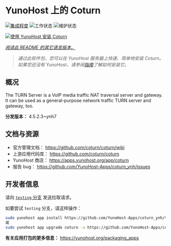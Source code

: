 <!--
注意：此 README 由 <https://github.com/YunoHost/apps/tree/master/tools/readme_generator> 自动生成
请勿手动编辑。
-->

# YunoHost 上的 Coturn

[![集成程度](https://dash.yunohost.org/integration/coturn.svg)](https://ci-apps.yunohost.org/ci/apps/coturn/) ![工作状态](https://ci-apps.yunohost.org/ci/badges/coturn.status.svg) ![维护状态](https://ci-apps.yunohost.org/ci/badges/coturn.maintain.svg)

[![使用 YunoHost 安装 Coturn](https://install-app.yunohost.org/install-with-yunohost.svg)](https://install-app.yunohost.org/?app=coturn)

*[阅读此 README 的其它语言版本。](./ALL_README.md)*

> *通过此软件包，您可以在 YunoHost 服务器上快速、简单地安装 Coturn。*  
> *如果您还没有 YunoHost，请参阅[指南](https://yunohost.org/install)了解如何安装它。*

## 概况

The TURN Server is a VoIP media traffic NAT traversal server and gateway. It can be used as a general-purpose network traffic TURN server and gateway, too.

**分发版本：** 4.5.2.3~ynh7
## 文档与资源

- 官方管理文档： <https://github.com/coturn/coturn/wiki>
- 上游应用代码库： <https://github.com/coturn/coturn>
- YunoHost 商店： <https://apps.yunohost.org/app/coturn>
- 报告 bug： <https://github.com/YunoHost-Apps/coturn_ynh/issues>

## 开发者信息

请向 [`testing` 分支](https://github.com/YunoHost-Apps/coturn_ynh/tree/testing) 发送拉取请求。

如要尝试 `testing` 分支，请这样操作：

```bash
sudo yunohost app install https://github.com/YunoHost-Apps/coturn_ynh/tree/testing --debug
或
sudo yunohost app upgrade coturn -u https://github.com/YunoHost-Apps/coturn_ynh/tree/testing --debug
```

**有关应用打包的更多信息：** <https://yunohost.org/packaging_apps>
